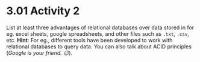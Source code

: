 # 3.01 Activity 2

List at least three advantages of relational databases over data stored in for eg. excel sheets, google spreadsheets, and other files such as `.txt`, `.csv`, etc.
**Hint**: For eg., different tools have been developed to work with relational databases to query data. You can also talk about ACID principles (_Google is your friend. :wink:_).